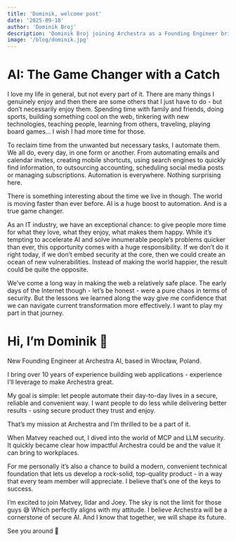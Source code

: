 ```yaml
---
title: 'Dominik, welcome post'
date: '2025-09-18'
author: 'Dominik Broj'
description: 'Dominik Broj joining Archestra as a Founding Engineer bringing 10+ years of experience as Engineer at such companies as Grafana Labs and DataArt'
image: '/blog/dominik.jpg'
---
```


# AI: The Game Changer with a Catch

I love my life in general, but not every part of it. There are many things I genuinely enjoy and then there are some others that I just have to do - but don’t necessarily enjoy them. Spending time with family and friends, doing sports, building something cool on the web, tinkering with new technologies, teaching people, learning from others, traveling, playing board games… I wish I had more time for those.

To reclaim time from the unwanted but necessary tasks, I automate them. We all do, every day, in one form or another. From automating emails and calendar invites, creating mobile shortcuts, using search engines to quickly find information, to outsourcing accounting, scheduling social media posts or managing subscriptions. Automation is everywhere. Nothing surprising here.

There is something interesting about the time we live in though. The world is moving faster than ever before. AI is a huge boost to automation. And is a true game changer.

As an IT industry, we have an exceptional chance: to give people more time for what they love, what they enjoy, what makes them happy. While it’s tempting to accelerate AI and solve innumerable people’s problems quicker than ever, this opportunity comes with a huge responsibility. If we don’t do it right today, if we don’t embed security at the core, then we could create an ocean of new vulnerabilities. Instead of making the world happier, the result could be quite the opposite.

We’ve come a long way in making the web a relatively safe place. The early days of the Internet though - let’s be honest - were a pure chaos in terms of security. But the lessons we learned along the way give me confidence that we can navigate current transformation more effectively. I want to play my part in that journey.

# Hi, I’m Dominik 👋

New Founding Engineer at Archestra AI, based in Wrocław, Poland.

I bring over 10 years of experience building web applications - experience I’ll leverage to make Archestra great.

My goal is simple: let people automate their day-to-day lives in a secure, reliable and convenient way. I want people to do less while delivering better results - using secure product they trust and enjoy.

That’s my mission at Archestra and I’m thrilled to be a part of it.

When Matvey reached out, I dived into the world of MCP and LLM security. It quickly became clear how impactful Archestra could be and the value it can bring to workplaces.

For me personally it’s also a chance to build a modern, convenient technical foundation that lets us develop a rock-solid, top-quality product - in a way that every team member will appreciate. I believe that’s one of the keys to success.

I’m excited to join Matvey, Ildar and Joey. The sky is not the limit for those guys 😅 Which perfectly aligns with my attitude. I believe Archestra will be a cornerstone of secure AI. And I know that together, we will shape its future.

See you around 🫡

